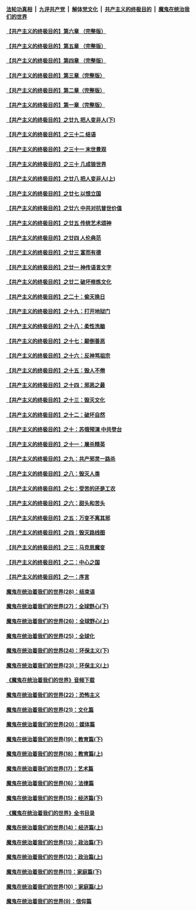 ####  [法轮功真相](../../../../basic/blob/master/README.md?t=04292331) &nbsp;|&nbsp; [九评共产党](../../../../9ping.md/blob/master/README.md?t=04292331) &nbsp;|&nbsp; [解体党文化](../../../../jtdwh.md/blob/master/README.md?t=04292331)  &nbsp;|&nbsp; [共产主义的终极目的](../../../../gczydzjmd.md/blob/master/README.md?t=04292331) &nbsp;|&nbsp; [魔鬼在统治我们的世界](../../../../mgztzwmdsj.md/blob/master/README.md?t=04292331) 

#### [【共产主义的终极目的】第六章 （完整版）](../pages/nsc422/n11428913.md?t=04292331) 

#### [【共产主义的终极目的】第五章 （完整版）](../pages/nsc422/n11428912.md?t=04292331) 

#### [【共产主义的终极目的】第四章 （完整版）](../pages/nsc422/n11428907.md?t=04292331) 

#### [【共产主义的终极目的】第三章（完整版）](../pages/nsc422/n11428848.md?t=04292331) 

#### [【共产主义的终极目的】第二章（完整版）](../pages/nsc422/n11428831.md?t=04292331) 

#### [【共产主义的终极目的】第一章（完整版）](../pages/nsc422/n11417651.md?t=04292331) 

#### [【共产主义的终极目的】之廿九 把人变非人(下)](../pages/nsc422/n11344140.md?t=04292331) 

#### [【共产主义的终极目的】之三十二 结语](../pages/nsc422/n11360535.md?t=04292331) 

#### [【共产主义的终极目的】之三十一 末世景观](../pages/nsc422/n11351129.md?t=04292331) 

#### [【共产主义的终极目的】之三十 几成狼世界](../pages/nsc422/n11348280.md?t=04292331) 

#### [【共产主义的终极目的】之廿八 把人变非人(上)](../pages/nsc422/n11340492.md?t=04292331) 

#### [【共产主义的终极目的】之廿七 以恨立国](../pages/nsc422/n11336944.md?t=04292331) 

#### [【共产主义的终极目的】之廿六 中共对抗普世价值](../pages/nsc422/n11324785.md?t=04292331) 

#### [【共产主义的终极目的】之廿五 传统艺术颂神](../pages/nsc422/n11296396.md?t=04292331) 

#### [【共产主义的终极目的】之廿四 人伦典范](../pages/nsc422/n11296397.md?t=04292331) 

#### [【共产主义的终极目的】之廿三 富而有德](../pages/nsc422/n11283598.md?t=04292331) 

#### [【共产主义的终极目的】之廿一 神传语言文字](../pages/nsc422/n11263265.md?t=04292331) 

#### [【共产主义的终极目的】之廿二 破坏修炼文化](../pages/nsc422/n11245728.md?t=04292331) 

#### [【共产主义的终极目的】之二十：偷天换日](../pages/nsc422/n11238846.md?t=04292331) 

#### [【共产主义的终极目的】之十九：打开地狱门](../pages/nsc422/n11206376.md?t=04292331) 

#### [【共产主义的终极目的】之十八：柔性洗脑](../pages/nsc422/n11199994.md?t=04292331) 

#### [【共产主义的终极目的】之十七：颠倒善恶](../pages/nsc422/n11179782.md?t=04292331) 

#### [【共产主义的终极目的】之十六：反神骂祖宗](../pages/nsc422/n11166798.md?t=04292331) 

#### [【共产主义的终极目的】之十五：毁人不倦](../pages/nsc422/n11166792.md?t=04292331) 

#### [【共产主义的终极目的】之十四：邪恶之最](../pages/nsc422/n11150249.md?t=04292331) 

#### [【共产主义的终极目的】之十三：毁灭文化](../pages/nsc422/n11135227.md?t=04292331) 

#### [【共产主义的终极目的】之十二：破坏自然](../pages/nsc422/n11135214.md?t=04292331) 

#### [【共产主义的终极目的】之十：苏俄预演 中共登台](../pages/nsc422/n11118424.md?t=04292331) 

#### [【共产主义的终极目的】之十一：屠杀精英](../pages/nsc422/n11118442.md?t=04292331) 

#### [【共产主义的终极目的】之九：共产邪灵一路杀](../pages/nsc422/n11114139.md?t=04292331) 

#### [【共产主义的终极目的】之八：毁灭人类](../pages/nsc422/n11108503.md?t=04292331) 

#### [【共产主义的终极目的】之七：受苦的还是工农](../pages/nsc422/n11101809.md?t=04292331) 

#### [【共产主义的终极目的】之六：甜头和苦头](../pages/nsc422/n11096971.md?t=04292331) 

#### [【共产主义的终极目的】之五：万变不离其邪](../pages/nsc422/n11091285.md?t=04292331) 

#### [【共产主义的终极目的】之四：毁灭路线图](../pages/nsc422/n11086284.md?t=04292331) 

#### [【共产主义的终极目的】之三：马克思魔变](../pages/nsc422/n11061941.md?t=04292331) 

#### [【共产主义的终极目的】之二：中心之国](../pages/nsc422/n11047728.md?t=04292331) 

#### [【共产主义的终极目的】之一：序言](../pages/nsc422/n11086077.md?t=04292331) 

#### [魔鬼在统治着我们的世界(28)：结束语](../pages/nsc422/n10936246.md?t=04292331) 

#### [魔鬼在统治着我们的世界(27)：全球野心(下)](../pages/nsc422/n10928319.md?t=04292331) 

#### [魔鬼在统治着我们的世界(26)：全球野心(上)](../pages/nsc422/n10900318.md?t=04292331) 

#### [魔鬼在统治着我们的世界(25)：全球化](../pages/nsc422/n10788205.md?t=04292331) 

#### [魔鬼在统治着我们的世界(24)：环保主义(下)](../pages/nsc422/n10695307.md?t=04292331) 

#### [魔鬼在统治着我们的世界(23)：环保主义(上)](../pages/nsc422/n10688613.md?t=04292331) 

#### [《魔鬼在统治着我们的世界》音频下载](../pages/nsc422/n10635553.md?t=04292331) 

#### [魔鬼在统治着我们的世界(22)：恐怖主义](../pages/nsc422/n10614727.md?t=04292331) 

#### [魔鬼在统治着我们的世界(21)：文化篇](../pages/nsc422/n10597706.md?t=04292331) 

#### [魔鬼在统治着我们的世界(20)：媒体篇](../pages/nsc422/n10586579.md?t=04292331) 

#### [魔鬼在统治着我们的世界(19)：教育篇(下)](../pages/nsc422/n10564808.md?t=04292331) 

#### [魔鬼在统治着我们的世界(18)：教育篇(上)](../pages/nsc422/n10526970.md?t=04292331) 

#### [魔鬼在统治着我们的世界(17)：艺术篇](../pages/nsc422/n10499093.md?t=04292331) 

#### [魔鬼在统治着我们的世界(16)：法律篇](../pages/nsc422/n10485969.md?t=04292331) 

#### [魔鬼在统治着我们的世界(15)：经济篇(下)](../pages/nsc422/n10469975.md?t=04292331) 

#### [《魔鬼在统治着我们的世界》全书目录](../pages/nsc422/n10464261.md?t=04292331) 

#### [魔鬼在统治着我们的世界(14)：经济篇(上)](../pages/nsc422/n10457370.md?t=04292331) 

#### [魔鬼在统治着我们的世界(13)：政治篇(下)](../pages/nsc422/n10448270.md?t=04292331) 

#### [魔鬼在统治着我们的世界(12)：政治篇(上)](../pages/nsc422/n10444576.md?t=04292331) 

#### [魔鬼在统治着我们的世界(11)：家庭篇(下)](../pages/nsc422/n10440961.md?t=04292331) 

#### [魔鬼在统治着我们的世界(10)：家庭篇(上)](../pages/nsc422/n10435448.md?t=04292331) 

#### [魔鬼在统治着我们的世界(9)：信仰篇](../pages/nsc422/n10432159.md?t=04292331) 

